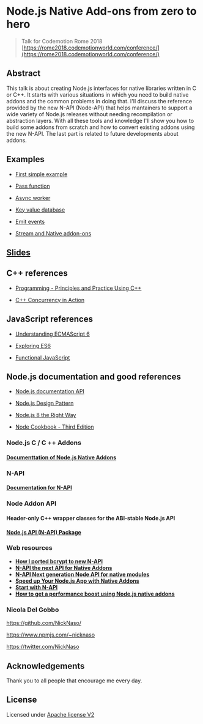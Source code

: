 # Node.js Native Add-ons from zero to hero

> Talk for Codemotion Rome 2018 
[https://rome2018.codemotionworld.com/conference/](https://rome2018.codemotionworld.com/conference/)

## Abstract

This talk is about creating Node.js interfaces for native libraries written in C 
or C++. It starts with various situations in which you need to build native addons
and the common problems in doing that. I'll discuss the reference provided by the
new N-API (Node-API) that helps mantainers to support a wide variety of Node.js 
releases without needing recompilation or abstraction layers. With all these tools
and knowledge I'll show you how to build some addons from scratch and how to 
convert existing addons using the new N-API. The last part is related to future 
developments about addons.

## Examples

 - [First simple example](/00-echo)

 - [Pass function](/01-pass-function)

 - [Async worker](/02-async-worker)
 
 - [Key value database](/03-vedis-napi)

 - [Emit events](/04-addon-event-emitter)

 - [Stream and Native addon-ons](/05-addon-stream)

## [Slides](/siles)

## C++ references

- [Programming - Principles and Practice Using C++](http://www.stroustrup.com/programming.html)

- [C++ Concurrency in Action](https://www.manning.com/books/c-plus-plus-concurrency-in-action)

## JavaScript references

- [Understanding ECMAScript 6](https://leanpub.com/understandinges6/read)

- [Exploring ES6](http://exploringjs.com/es6/)

- [Functional JavaScript](https://www.manning.com/books/functional-programming-in-javascript)

## Node.js documentation and good references

- [Node.js documentation API](https://nodejs.org/dist/latest/docs/api/)

- [Node.js Design Pattern](https://www.packtpub.com/web-development/nodejs-design-patterns-second-edition)

- [Node.js 8 the Right Way](https://pragprog.com/book/jwnode2/node-js-8-the-right-way)

- [Node Cookbook - Third Edition](https://www.packtpub.com/web-development/node-cookbook-third-edition)


### Node.js C / C ++ Addons

#### [Documenttation of Node.js Native Addons](https://nodejs.org/dist/latest/docs/api/addons.html)

### N-API 

#### [Documentation for N-API](https://nodejs.org/dist/latest/docs/api/n-api.html)

### Node Addon API
#### Header-only C++ wrapper classes for the ABI-stable Node.js API
#### [Node.js API (N-API) Package](https://github.com/nodejs/node-addon-api/)

### Web resources

* **[How I ported bcrypt to new N-API](https://medium.com/the-node-js-collection/how-i-ported-bcrypt-to-new-n-api-d0b8c9fe6136)**
* **[N-API the next API for Native Addons](https://youtu.be/-Oniup60Afs)**
* **[N-API Next generation Node API for native modules](https://www.slideshare.net/michaeldawson3572846/n-apinode-summit2017final)**
* **[Speed up Your Node.js App with Native Addons](https://medium.com/the-node-js-collection/speed-up-your-node-js-app-with-native-addons-5e76a06f4a40)**
* **[Start with N-API](https://hackernoon.com/n-api-and-getting-started-with-writing-c-addons-for-node-js-cf061b3eae75)**
* **[How to get a performance boost using Node.js native addons](https://medium.com/developers-writing/how-to-get-a-performance-boost-using-node-js-native-addons-fd3a24719c85)**

### Nicola Del Gobbo

<https://github.com/NickNaso/>

<https://www.npmjs.com/~nicknaso>

<https://twitter.com/NickNaso>

## Acknowledgements

Thank you to all people that encourage me every day.

## License

Licensed under [Apache license V2](./LICENSE)